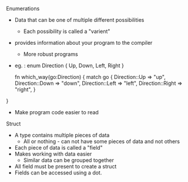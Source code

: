 Enumerations 
- Data that can be one of multiple different possibilities
    - Each possibility is called a "varient"
- provides information about your program to the compiler
    - More robust programs

- eg. :
enum Direction {
    Up,
    Down,
    Left,
    Right
   }

   fn which_way(go:Direction) {
    match go {
        Direction::Up => "up",
        Direction::Down => "down",
        Direction::Left => "left",
        Direction::Right => "right",
    }

}
- Make program code easier to read


Struct 
- A type contains multiple pieces of data 
    - All or nothing - can not have some pieces of data and not others
- Each piece of data is called a "field"
- Makes working with data easier
    - Similar data can be grouped together
- All field must be present to create a struct
- Fields can be accessed using a dot.
